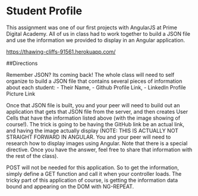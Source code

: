 # Student Profile

This assignment was one of our first projects with AngularJS at Prime Digital Academy. All of us in class had to work together to build a JSON file and use the information we provided to display in an Angular application.

https://thawing-cliffs-91561.herokuapp.com/

##Directions

Remember JSON? Its coming back! The whole class will need to self organize to build a JSON file that contains several pieces of information about each student: - Their Name, - Github Profile Link, - LinkedIn Profile Picture Link

Once that JSON file is built, you and your peer will need to build out an application that gets that JSON file from the server, and then creates User Cells that have the information listed above (with the image showing of course!). The trick is going to be having the GitHub link be an actual link, and having the image actually display (NOTE: THIS IS ACTUALLY NOT STRAIGHT FORWARD IN ANGULAR. You and your peer will need to research how to display images using Angular. Note that there is a special directive. Once you have the answer, feel free to share that information with the rest of the class).

POST will not be needed for this application. So to get the information, simply define a GET function and call it when your controller loads. The tricky part of this application of course, is getting the information data bound and appearing on the DOM with NG-REPEAT.
